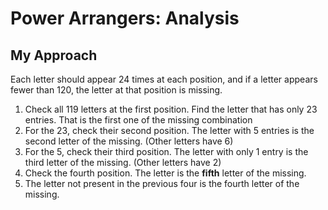 #   Power Arrangers: Analysis
##  My Approach
Each letter should appear 24 times at each position, and if a letter appears fewer than 120, the letter at that position is missing.

1. Check all 119 letters at the first position. Find the letter that has only 23 entries. That is the first one of the missing combination
2. For the 23, check their second position. The letter with 5 entries is the second letter of the missing. (Other letters have 6)
3. For the 5, check their third position. The letter with only 1 entry is the third letter of the missing. (Other letters have 2)
4. Check the fourth position. The letter is the **fifth** letter of the missing.
5. The letter not present in the previous four is the fourth letter of the missing.
